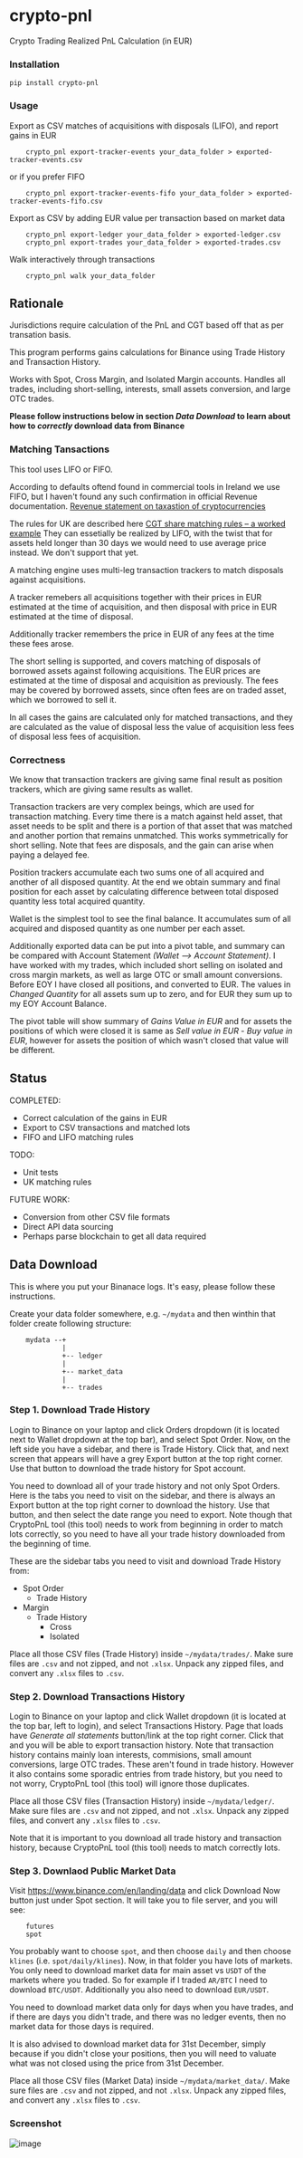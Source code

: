 # crypto-pnl
Crypto Trading Realized PnL Calculation (in EUR)

### Installation
```
pip install crypto-pnl
```

### Usage

Export as CSV matches of acquisitions with disposals (LIFO), and report gains in EUR
```
    crypto_pnl export-tracker-events your_data_folder > exported-tracker-events.csv
```
or if you prefer FIFO
```
    crypto_pnl export-tracker-events-fifo your_data_folder > exported-tracker-events-fifo.csv
```

Export as CSV by adding EUR value per transaction based on market data
```
    crypto_pnl export-ledger your_data_folder > exported-ledger.csv
    crypto_pnl export-trades your_data_folder > exported-trades.csv
```
Walk interactively through transactions
```
    crypto_pnl walk your_data_folder
```

## Rationale
Jurisdictions require calculation of the PnL and CGT based off that as per transation basis.

This program performs gains calculations for Binance using Trade History and Transaction History.

Works with Spot, Cross Margin, and Isolated Margin accounts.
Handles all trades, including short-selling, interests, small assets conversion, and large OTC trades.

**Please follow instructions below in section *Data Download* to learn about how to _correctly_ download data from Binance**

### Matching Tansactions
This tool uses LIFO or FIFO.

According to defaults oftend found in commercial tools in Ireland we use FIFO, but I haven't found any such confirmation in official Revenue documentation.
[Revenue statement on taxastion of cryptocurrencies](https://www.revenue.ie/en/companies-and-charities/financial-services/cryptocurrencies/index.aspx)

The rules for UK are described here [CGT share matching rules – a worked example](https://www.whitefieldtax.co.uk/cgt-share-matching-rules-worked-example/)
They can essetially be realized by LIFO, with the twist that for assets held longer than 30 days we would need to use average price instead. We don't support that yet.

A matching engine uses multi-leg transaction trackers to match disposals against acquisitions.

A tracker remebers all acquisitions together with their prices in EUR estimated at the time of acquisition,
and then disposal with price in EUR estimated at the time of disposal.

Additionally tracker remembers the price in EUR of any fees at the time these fees arose. 

The short selling is supported, and covers matching of disposals of borrowed assets against following acquisitions. The EUR prices are estimated at the time of disposal and acquisition as previously. The fees may be covered by borrowed assets, since often fees are on traded asset, which we borrowed to sell it.

In all cases the gains are calculated only for matched transactions, and
they are calculated as the value of disposal less the value of acquisition less fees of disposal less fees of acquisition.

### Correctness
We know that transaction trackers are giving same final result as position trackers, which are giving same results as wallet.

Transaction trackers are very complex beings, which are used for transaction matching. Every time there is a match against held asset, that asset needs to be split and there is a portion of that asset that was matched and another portion that remains unmatched. This works symmetrically for short selling.
Note that fees are disposals, and the gain can arise when paying a delayed fee.

Position trackers accumulate each two sums one of all acquired and another of all disposed quantity. 
At the end we obtain summary and final position for each asset by calculating difference between total disposed quantity less total acquired quantity.

Wallet is the simplest tool to see the final balance. It accumulates sum of all acquired and disposed quantity as one number per each asset.

Additionally exported data can be put into a pivot table, and summary can be compared with Account Statement *(Wallet --> Account Statement)*.
I have worked with my trades, which included short selling on isolated and cross margin markets, as well as large OTC or small amount conversions.
Before EOY I have closed all positions, and converted to EUR. The values in *Changed Quantity* for all assets sum up to zero, and for EUR they sum up to my EOY Account Balance.

The pivot table will show summary of *Gains Value in EUR* and for assets the positions of which were closed it is same as *Sell value in EUR* - *Buy value in EUR*, however for assets the position of which wasn't closed that value will be different.



## Status

COMPLETED:
 - Correct calculation of the gains in EUR
 - Export to CSV transactions and matched lots
 - FIFO and LIFO matching rules

TODO:
 - Unit tests
 - UK matching rules

FUTURE WORK:
 - Conversion from other CSV file formats
 - Direct API data sourcing
 - Perhaps parse blockchain to get all data required


## Data Download
This is where you put your Binanace logs. It's easy, please follow these instructions.

Create your data folder somewhere, e.g. `~/mydata` and then winthin that folder create following structure:
```
    mydata --+
             |
             +-- ledger
             |
             +-- market_data
             |
             +-- trades
```

### Step 1. Download Trade History
Login to Binance on your laptop and click Orders dropdown (it is located next to Wallet dropdown at the top bar), and select Spot Order.
Now, on the left side you have a sidebar, and there is Trade History. Click that, and next screen that appears will have a grey Export button at the top right corner.
Use that button to download the trade history for Spot account.


You need to download all of your trade history and not only Spot Orders. Here is
the tabs you need to visit on the sidebar, and there is always an Export button
at the top right corner to download the history. Use that button, and then
select the date range you need to export. Note though that CryptoPnL tool (this
tool) needs to work from beginning in order to match lots correctly, so you need
to have all your trade history downloaded from the beginning of time.

These are the sidebar tabs you need to visit and download Trade History from:

 - Spot Order
    - Trade History
 - Margin
    - Trade History
        - Cross
        - Isolated

Place all those CSV files (Trade History) inside `~/mydata/trades/`.
Make sure files are `.csv` and not zipped, and not `.xlsx`. Unpack any zipped files, and convert any `.xlsx` files to `.csv`.

### Step 2. Download Transactions History
Login to Binance on your laptop and click Wallet dropdown (it is located at the top bar, left to login), and select Transactions History.
Page that loads have *Generate all statements* button/link at the top right corner. Click that and you will be able to export transaction history.
Note that transaction history contains mainly loan interests, commisions, small amount conversions, large OTC trades. These aren't found in trade history.
However it also contains some sporadic entries from trade history, but you need to not worry, CryptoPnL tool (this tool) will ignore those duplicates.

Place all those CSV files (Transaction History) inside `~/mydata/ledger/`.
Make sure files are `.csv` and not zipped, and not `.xlsx`. Unpack any zipped files, and convert any `.xlsx` files to `.csv`.

Note that it is important to you download all trade history and transaction history, because CryptoPnL tool (this tool) needs to match correctly lots.

### Step 3. Downlaod Public Market Data
Visit https://www.binance.com/en/landing/data and click Download Now button just under Spot section. It will take you to file server, and you will see:
```
    futures
    spot
```

You probably want to choose `spot`, and then choose `daily` and then choose `klines` (i.e. `spot/daily/klines`).
Now, in that folder you have lots of markets. You only need to download market data for main asset vs `USDT` of the markets where you traded.
So for example if I traded `AR/BTC` I need to download `BTC/USDT`.
Additionally you also need to download `EUR/USDT`.

You need to download market data only for days when you have trades, and if there are days you didn't trade, and there was no ledger events, then no market data for those days is required.

It is also advised to download market data for 31st December, simply because if you didn't close your positions, then you will need to valuate what was not closed using the price from 31st December.

Place all those CSV files (Market Data) inside `~/mydata/market_data/`.
Make sure files are `.csv` and not zipped, and not `.xlsx`. Unpack any zipped files, and convert any `.xlsx` files to `.csv`.

### Screenshot

![image](https://user-images.githubusercontent.com/80485211/159135476-0612a077-1773-4f5e-a20a-7434b1f00b53.png)
